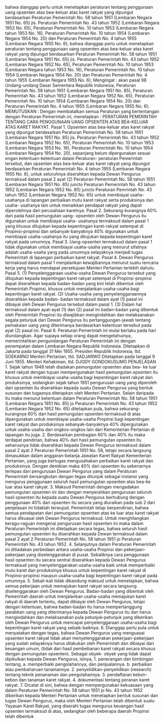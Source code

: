  bahwa dianggap perlu untuk menetapkan peraturan tentang penggunaan uang opsenten atas bea-keluar atas karet rakyat yang dipungut berdasarkan Peraturan Pemerintah No. 58 tahun 1951 (Lembaran Negara 1951 No. 65) jis. Peraturan Pemerintah No. 43 tahun 1952 (Lembaran Negara 1952 No. 65), Peraturan Pemerintah No. 10 tahun 1953 (Lembaran Negara tahun 1953 No. 16), Peraturan Pemerintah No. 10 tahun 1954 (Lembaran Negara 1954 No. 20) dan Peraturan Pemerintah No. 4 tahun 1955 (Lembaran Negara 1955 No. 6); bahwa dianggap perlu untuk menetapkan peraturan tentang penggunaan uang opsenten atas bea-keluar atas karet rakyat yang dipungut berdasarkan Peraturan Pemerintah No. 58 tahun 1951 (Lembaran Negara 1951 No. 65) jis. Peraturan Pemerintah No. 43 tahun 1952 (Lembaran Negara 1952 No. 65), Peraturan Pemerintah No. 10 tahun 1953 (Lembaran Negara tahun 1953 No. 16), Peraturan Pemerintah No. 10 tahun 1954 (Lembaran Negara 1954 No. 20) dan Peraturan Pemerintah No. 4 tahun 1955 (Lembaran Negara 1955 No. 6);
Mengingat :
 akan pasal 98 Undang-undang Dasar Sementara Republik Indonesia, Peraturan Pemerintah No. 58 tahun 1951 (Lembaran Negara 1951 No. 85), Peraturan Pemerintah No. 43 tahun 1952 (Lembaran Negara 1952 No. 65), Peraturan Pemerintah No. 10 tahun 1954 (Lembaran Negara 1954 No. 20) dan Peraturan Pemerintah No. 4 tahun 1955 (Lembaran Negara 1955 No. 6);
MEMUTUSKAN :
 Dengan membatalkan semua Peraturan yang bertentangan dengan Peraturan Pemerintah ini, menetapkan : PERATURAN PEMERINTAH TENTANG CARA PENGGUNAAN UANG OPSENTEN ATAS BEA-KELUAR ATAS KARET RAKYAT. Pasal 1. Opsenten atas bea-keluar atas karet rakyat yang dipungut berdasarkan Peraturan Pemerintah No. 58 tahun 1951 (Lembaran Negara 1951 No. 85) jis. Peraturan Pemerintah No. 43 tahun 1952 (Lembaran Negara 1952 No. 65), Peraturan Pemerintah No. 10 tahun 1953 (Lembaran Negara 1953 No. 16), Peraturan Pemerintah No. 10 tahun 1954 (Lembaran Negara 1954 No. 20), sepanjang belum dipergunakan sesuai engan ketentuan-ketentuan dalam Peraturan- peraturan Pemerintah tersebut, dan opsenten atas bea-keluar atas karet rakyat yang dipungut berdasarkan Peraturan Pemerintah No. 4 tahun 1955 (Lembaran Negara 1955 No. 6), untuk seluruhnya diserahkan kepada Dewan Pengurus termaksud dalam pasal 2 ayat (2) Peraturan Pemerintah No. 58 tahun 1951 (Lembaran Negara 1951 No. 85) juncto Peraturan Pemerintah No. 43 tahun 1952 (Lembaran Negara 1952 No. 85) juncto Peraturan Pemrintah No. 43 tahun 1952 (Lembaran Negara 1952 No. 65) untuk membiayai usaha-usahanya di lapangan perbaikan mutu karet rakyat serta produksinya dan usaha- usahanya lain untuk menaikkan pendapat rakyat yang dapat diperolehnya dari perusahaan karetnya. Pasal 2. Sekurang-kurangnya 60% dari pada hasil pemungutan uang- opsenten oleh Dewan Pengurus itu digunakan untuk membiayai usaha- usahanya termaksud dalam pasal 1 yang khusus ditujukan kepada kepentingan karet-rakyat setempat di Propinsi-propinsi dan sebanyak-banyaknya 40% digunakan untuk membiayai usaha-usahanya itu yang ditujukan kepada kepentingan karet rakyat pada umumnya. Pasal 3. Uang-opsenten termaksud dalam pasal 1 tidak digunakan untuk membiayai usaha-usaha yang menurut sifatnya adalah usaha-usaha yang pada umumnya selayaknya menjadi tugas Pemerintah di lapangan perbaikan karet rakyat. Pasal 4. Dewan Pengurus termaksud dalam pasal 1 menjalankan kewajibannya menurut suatu rencana kerja yang harus mendapat persetujuan Menteri Pertanian terlebih dahulu. Pasal 5. (1) Penyelenggaraan usaha-usaha Dewan Pengurus tersebut yang ditujukan kepada kepentingan karet rakyat setempat di Propinsi-propinsi dapat diserahkan kepada badan-badan yang kini telah dibentuk oleh Pemerintah Propinsi, khusus untuk menjalankan usaha-usaha bagi kepentingan karet rakyat. (2) Usaha-usaha yang penyelenggaraannya diserahkan kepada badan- badan termaksud dalam ayat (1) pasal ini dibiayai oleh Dewan Pengurus tersebut dalam pasal 1. (3) Dalam hal termaksud dalam ayat-ayat (1) dan (2) pasal ini badan-badan yang dibentuk oleh Pemerintah Propinsi itu diwajibkan mengindahkan dan melaksanakan segala petunjuk dari Dewan Pengurus itu pertanggungan-jawab tentang pemakaian uang yang diterimanya berdasarkan ketentuan tersebut pada ayat (2) pasal ini. Pasal 6. Peraturan Pemerintah ini mulai berlaku pada hari diundangkan. Agar supaya setiap orang dapat mengetahuinya, memerintahkan pengundangan Peraturan Pemerintah ini dengan penempatan dalam Lembaran Negara Republik Indonesia. Ditetapkan di Jakarta pada tanggal 31 Mei 1955. Presiden Republik Indonesia, ttd. SOEKARNO Menteri Pertanian, ttd. SADJARWO Ditetapkan pada tanggal 9 Juni 1955. Menteri Kehakiman, ttd. DJODY GONDOKUSUMO PENJELASAN 1. Sejak tahun 1948 telah diadakan pemungutan opsenten atas bea- ke luar karet rakyat dengan tujuan mempergunakan hasil pemungutan opsenten itu khusus untuk membiayai usaha-usaha bagi kepentingan karet rakyat dan produksinya, sedangkan sejak tahun 1951 pengurusan uang yang diperoleh dari opsenten itu diserahkan kepada suatu Dewan Pengurus yang bentuk susunan dan tugasnya ditetapkan oleh Menteri Pertanian. Selain daripada itu maka menurut ketentuan dalam Peraturan Pemerintah No. 58 tahun 1951 (Lembaran Negara 1951 No. 85) jo Peraturan Pemerintah No. 43 tahun 1952 (Lembaran Negara 1952 No. 65) ditetapkan pula, bahwa sekurang-kurangnya 60% dari hasil pemungutan opsenten termaksud di atas dipergunakan untuk membiayai usaha-usaha Propinsi bagi kepentingan karet rakyat dan produksinya sebanyak-banyaknya 40% dipergunakan untuk usaha-usaha dan ongkos-ongkos lain dari Kementerian Pertanian di lapangan itu juga. 2. Berdasarkan pembagian 60% dan 40% itu maka terdapat pendirian, bahwa 40% dari hasil pemungutan opsenten itu seharusnya tidak diserahkan kepada Dewan Pengurus termaksud dalam pasal 2 ayat 2 Peraturan Pemerintah 1951 No. 58, tetapi secara langsung dimasukkan dalam anggaran-belanja Jawatan Karet Rakyat Kementerian Pertanian, yang juga bertugas mengusahakan perbaikan karet rakyat dan produksinya. Dengan demikian maka 40% dari opsenten itu sebenarnya terlepas dari pengurusan Dewan Pengurus yang dalam Peraturan Pemerintah bersangkutan dengan tegas ditunjuk sebagai instansi yang mengurus penggunaan seluruh hasil pemungutan opsenten atas bea-ke luar atas karet rakyat. 3. Maksud Pemerintah dengan mengadakan pemungutan opsenten ini dan dengan menyerahkan pengurusan seluruh hasil opsenten itu kepada suatu Dewan Pengurus berhubung dengan penggunaan 40% dari opsenten itu secara yang diuraikan pada sub 2 dari penjelasan ini tidaklah terwujud. Pemerintah tetap berpendirian, bahwa semua pendapatan dari pemungutan opsenten atas ke luar atas karet rakyat harus dikuasai oleh Dewan Pengurus termaksud. Untuk menghilangkan keragu-raguan mengenai pengurusan hasil opsenten ini maka dalam Peraturan Pemerintah ini ditetapkan secara tegas, bahwa seluruh hasil pemungutan opsenten itu diserahkan kepada Dewan termaksud dalam pasal 2 ayat 2 Peraturan Pemerintah No. 58 tahun 1951 jo Peraturan Pemerintah No. 43 tahun 1952. 4. Selanjutnya dalam Peraturan Pemerintah ini ditiadakan perbedaan antara usaha-usaha Propinsi dan pekerjaan-pekerjaan yang diselenggarakan di pusat. Sebaliknya cara penggunaan hasil opsenten itu secara sentral diserahkan kepada Dewan Pengurus termaksud yang menyelenggarakan usaha-usaha baik untuk memperbaiki mutu karet dan produksinya khusus untuk kepentingan karet rakyat di Propinsi-propinsi maupun usaha-usaha bagi kepentingan karet rakyat pada umumnya. 5. Sekali-kali tidak dikandung maksud untuk menetapkan, bahwa semua pekerjaan untuk memajukan karet rakyat secara langsung diselenggarakan oleh Dewan Pengurus. Badan-badan yang dibentuk oleh Pemerintah daerah untuk menjalankan usaha-usaha memajukan karet rakyat di daerah tertentu, dapat dibiayai oleh Dewan Pengurus, tetapi dengan ketentuan, bahwa badan-badan itu harus mempertanggung jawabkan uang yang diterimanya kepada Dewan Pengurus itu dan harus mengindahkan dan melaksanakan pula petunjuk-petunjuk yang diberikan oleh Dewan Pengurus untuk mencapai penyelenggaraan usaha-usaha bagi kepentingan karet rakyat yang sebaik-baiknya. 6. Dianggap perlu pula untuk menyatakan dengan tegas, bahwa Dewan Pengurus yang menguasai opsenten karet rakyat tidak akan menyelenggarakan pekerjaan-pekerjaan yang sudah selayaknya harus dilakukan oleh Pemerintah dan dibiayai dari keuangan umum, (tidak dari hasil pembebanan karet rakyat secara khusus dengan pemungutan opsenten). Sebagai obyek- obyek yang tidak dapat dipikulkan kepada Dewan Pengurus, isinya, 1. penerangan dan bimbingan tentang, a. memperbaiki pengolahannya, dan penjualannya. b. perbaikan atau pembaharuan tanamannya. 2. penyelidikan-penyelidikan (research) tentang teknik penanaman dan pengolahannya. 3. pendaftaran kebon-kebon dan tanaman karet rakyat. 4. dokumentasi tentang peranan karet rakyat. 7. Dicatat di sini, bahwa dengan mempergunakan kekuasaan yang dalam Peraturan Pemerintah No. 58 tahun 1951 jo No. 43 tahun 1952 diberikan kepada Menteri Pertanian untuk menetapkan bentuk susunan dan tugas Dewan Pengurus, maka oleh Menteri Pertanian telah dibentuk suatu Yayasan Karet Rakyat, yang diserahi tugas mengurus keuangan hasil opsenten termaksud di atas, sedangkan oleh beberapa daerah Propinsi telah dibentuk
